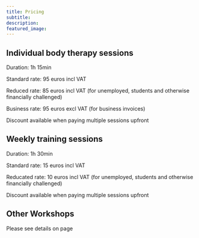 ```yaml
---
title: Pricing
subtitle: 
description:
featured_image: 
---
```


## Individual body therapy sessions

Duration: 1h 15min

Standard rate: 95 euros incl VAT

Reduced rate: 85 euros incl VAT (for unemployed, students and otherwise financially challenged)

Business rate: 95 euros excl VAT (for business invoices)

Discount available when paying multiple sessions upfront

## Weekly training sessions

Duration: 1h 30min

Standard rate: 15 euros incl VAT

Reducated rate: 10 euros incl VAT (for unemployed, students and otherwise financially challenged)

Discount available when paying multiple sessions upfront

## Other Workshops 

Please see details on page

